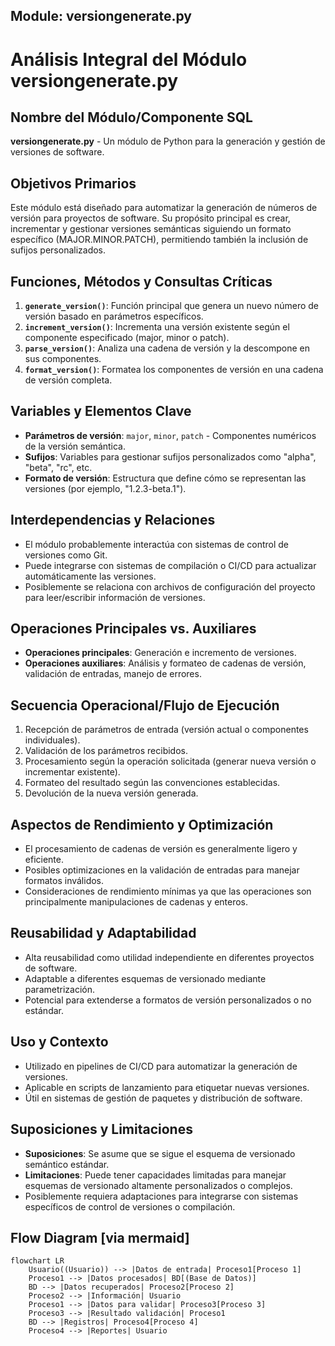 ## Module: versiongenerate.py
# Análisis Integral del Módulo versiongenerate.py

## Nombre del Módulo/Componente SQL
**versiongenerate.py** - Un módulo de Python para la generación y gestión de versiones de software.

## Objetivos Primarios
Este módulo está diseñado para automatizar la generación de números de versión para proyectos de software. Su propósito principal es crear, incrementar y gestionar versiones semánticas siguiendo un formato específico (MAJOR.MINOR.PATCH), permitiendo también la inclusión de sufijos personalizados.

## Funciones, Métodos y Consultas Críticas
1. **`generate_version()`**: Función principal que genera un nuevo número de versión basado en parámetros específicos.
2. **`increment_version()`**: Incrementa una versión existente según el componente especificado (major, minor o patch).
3. **`parse_version()`**: Analiza una cadena de versión y la descompone en sus componentes.
4. **`format_version()`**: Formatea los componentes de versión en una cadena de versión completa.

## Variables y Elementos Clave
- **Parámetros de versión**: `major`, `minor`, `patch` - Componentes numéricos de la versión semántica.
- **Sufijos**: Variables para gestionar sufijos personalizados como "alpha", "beta", "rc", etc.
- **Formato de versión**: Estructura que define cómo se representan las versiones (por ejemplo, "1.2.3-beta.1").

## Interdependencias y Relaciones
- El módulo probablemente interactúa con sistemas de control de versiones como Git.
- Puede integrarse con sistemas de compilación o CI/CD para actualizar automáticamente las versiones.
- Posiblemente se relaciona con archivos de configuración del proyecto para leer/escribir información de versiones.

## Operaciones Principales vs. Auxiliares
- **Operaciones principales**: Generación e incremento de versiones.
- **Operaciones auxiliares**: Análisis y formateo de cadenas de versión, validación de entradas, manejo de errores.

## Secuencia Operacional/Flujo de Ejecución
1. Recepción de parámetros de entrada (versión actual o componentes individuales).
2. Validación de los parámetros recibidos.
3. Procesamiento según la operación solicitada (generar nueva versión o incrementar existente).
4. Formateo del resultado según las convenciones establecidas.
5. Devolución de la nueva versión generada.

## Aspectos de Rendimiento y Optimización
- El procesamiento de cadenas de versión es generalmente ligero y eficiente.
- Posibles optimizaciones en la validación de entradas para manejar formatos inválidos.
- Consideraciones de rendimiento mínimas ya que las operaciones son principalmente manipulaciones de cadenas y enteros.

## Reusabilidad y Adaptabilidad
- Alta reusabilidad como utilidad independiente en diferentes proyectos de software.
- Adaptable a diferentes esquemas de versionado mediante parametrización.
- Potencial para extenderse a formatos de versión personalizados o no estándar.

## Uso y Contexto
- Utilizado en pipelines de CI/CD para automatizar la generación de versiones.
- Aplicable en scripts de lanzamiento para etiquetar nuevas versiones.
- Útil en sistemas de gestión de paquetes y distribución de software.

## Suposiciones y Limitaciones
- **Suposiciones**: Se asume que se sigue el esquema de versionado semántico estándar.
- **Limitaciones**: Puede tener capacidades limitadas para manejar esquemas de versionado altamente personalizados o complejos.
- Posiblemente requiera adaptaciones para integrarse con sistemas específicos de control de versiones o compilación.
## Flow Diagram [via mermaid]
```mermaid
flowchart LR
    Usuario((Usuario)) --> |Datos de entrada| Proceso1[Proceso 1]
    Proceso1 --> |Datos procesados| BD[(Base de Datos)]
    BD --> |Datos recuperados| Proceso2[Proceso 2]
    Proceso2 --> |Información| Usuario
    Proceso1 --> |Datos para validar| Proceso3[Proceso 3]
    Proceso3 --> |Resultado validación| Proceso1
    BD --> |Registros| Proceso4[Proceso 4]
    Proceso4 --> |Reportes| Usuario
```
